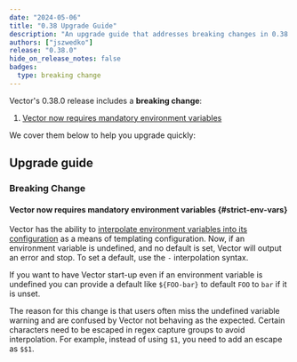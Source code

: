 ```yaml
---
date: "2024-05-06"
title: "0.38 Upgrade Guide"
description: "An upgrade guide that addresses breaking changes in 0.38.0"
authors: ["jszwedko"]
release: "0.38.0"
hide_on_release_notes: false
badges:
  type: breaking change
---
```


Vector's 0.38.0 release includes a **breaking change**:

1. [Vector now requires mandatory environment variables](#strict-env-vars)

We cover them below to help you upgrade quickly:

## Upgrade guide

### Breaking Change

#### Vector now requires mandatory environment variables {#strict-env-vars}

Vector has the ability to [interpolate environment variables into its
configuration](/docs/reference/configuration/#environment-variables) as a means of templating
configuration. Now, if an environment variable is undefined, 
and no default is set, Vector will output an error and stop. To set a default, use the `-` interpolation syntax.

If you want to have Vector start-up even if an environment variable is undefined you can provide
a default like `${FOO-bar}` to default `FOO` to `bar` if it is unset.

The reason for this change is that users often miss the undefined variable warning and are
confused by Vector not behaving as the expected. Certain characters need to be escaped in regex capture groups to avoid interpolation. For example, instead of using `$1`, you need to add an escape as `$$1`.
